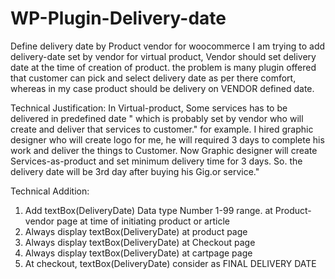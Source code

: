 # WP-Plugin-Delivery-date
Define delivery date by Product vendor for woocommerce 
I am trying to add delivery-date set by vendor for virtual product, Vendor should set delivery date at the time of creation of product.
the problem is many plugin offered that customer can pick and select delivery date as per there comfort, whereas in my case product 
should be delivery on VENDOR defined date.

Technical Justification:
In Virtual-product, Some services has to be delivered in predefined date " which is probably set by vendor who will create and deliver that services to
customer." for example. I hired graphic designer who will create logo for me, he will required 3 days to complete his work and deliver
the things to Customer.
Now Graphic designer will create Services-as-product and set minimum delivery time for 3 days. So. the delivery date will be 3rd day after buying
his Gig.or service."

Technical Addition:
1. Add textBox(DeliveryDate) Data type Number 1-99 range. at Product-vendor page at time of initiating product or article
2. Always display textBox(DeliveryDate) at product page 
3. Always display textBox(DeliveryDate) at Checkout page 
4. Always display textBox(DeliveryDate) at cartpage page 
5. At checkout, textBox(DeliveryDate) consider as FINAL DELIVERY DATE
